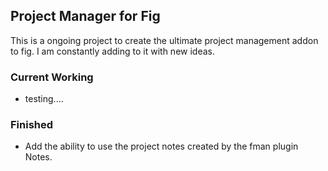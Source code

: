 ## Project Manager for Fig

This is a ongoing project to create the ultimate project management addon to 
fig. I am constantly adding to it with new ideas.

### Current Working

- testing....

### Finished

- Add the ability to use the project notes created by the fman plugin Notes. 

